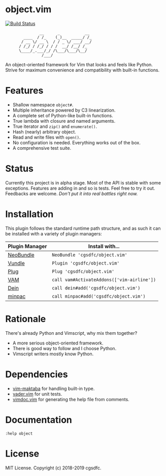 # object.vim
[![Build Status](https://travis-ci.org/cgsdfc/object.vim.svg?branch=master)](https://travis-ci.org/cgsdfc/object.vim)

```
               __      _           __
        ____  / /_    (_)__  _____/ /_
       / __ \/ __ \  / / _ \/ ___/ __/
      / /_/ / /_/ / / /  __/ /__/ /_
      \____/_.___/_/ /\___/\___/\__/
                /___/
```
An object-oriented framework for Vim that looks and feels like Python.
Strive for maximum convenience and compatibility with built-in functions.

# Features

* Shallow namespace `object#`.
* Multiple inheritance powered by C3 linearization.
* A complete set of Python-like built-in functions.
* True lambda with closure and named arguments.
* True iterator and `zip()` and `enumerate()`.
* Hash (nearly) arbitrary object.
* Read and write files with `open()`.
* No configuration is needed. Everything works out of the box.
* A comprehensive test suite.

# Status
Currently this project is in alpha stage. Most of the API is stable with some exceptions.
Features are adding in and so is tests. Feel free to try it out. Feedbacks are welcome.
_Don't put it into real battles right now._

# Installation
This plugin follows the standard runtime path structure,
and as such it can be installed with a variety of plugin managers:

| Plugin Manager  | Install with... |
| -------------   | ------------- |
| [NeoBundle][4] | `NeoBundle 'cgsdfc/object.vim'` |
| [Vundle][5]    | `Plugin 'cgsdfc/object.vim'` |
| [Plug][6]      | `Plug 'cgsdfc/object.vim'` |
| [VAM][7]       | `call vam#ActivateAddons(['vim-airline'])` |
| [Dein][8]      | `call dein#add('cgsdfc/object.vim')` |
| [minpac][9]    | `call minpac#add('cgsdfc/object.vim')` |

# Rationale
There's already Python and Vimscript, why mix them together?

* A more serious object-oriented framework.
* There is good way to follow and I choose Python.
* Vimscript writers mostly know Python.

# Dependencies

* [vim-maktaba][1] for handling built-in type.
* [vader.vim][2] for unit tests.
* [vimdoc.vim][3] for generating the help file from comments.

# Documentation

`:help object`

# License

MIT License. Copyright (c) 2018-2019 cgsdfc.

[1]: https://github.com/google/vim-maktaba
[2]: https://github.com/junegunn/vader.vim
[3]: https://github.com/google/vimdoc

[4]: https://github.com/Shougo/neobundle.vim
[5]: https://github.com/VundleVim/Vundle.vim
[6]: https://github.com/junegunn/vim-plug
[7]: https://github.com/MarcWeber/vim-addon-manager
[8]: https://github.com/Shougo/dein.vim
[9]: https://github.com/k-takata/minpac/
